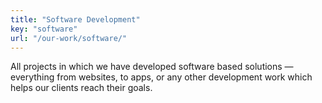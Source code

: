 ```yaml
---
title: "Software Development"
key: "software"
url: "/our-work/software/"
---
```


All projects in which we have developed software based solutions — everything from websites, to apps, or any other development work which helps our clients reach their goals. 
